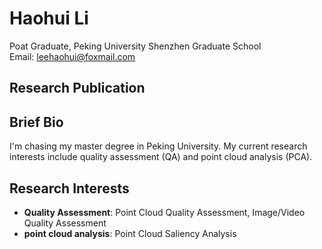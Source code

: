 # Haohui Li
Poat Graduate, Peking University Shenzhen Graduate School  
Email: leehaohui@foxmail.com

## Research Publication

## Brief Bio
I'm chasing my master degree in Peking University. My current research interests include quality assessment (QA) and point cloud analysis (PCA).

## Research Interests
* **Quality Assessment**: Point Cloud Quality Assessment, Image/Video Quality Assessment
* **point cloud analysis**: Point Cloud Saliency Analysis
